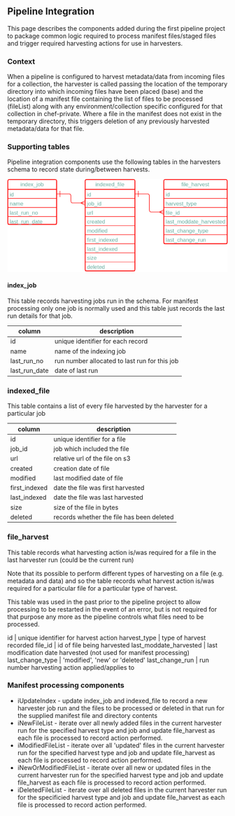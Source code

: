 ## Pipeline Integration

This page describes the components added during the first pipeline project to package common logic required to process 
manifest files/staged files and trigger required harvesting actions for use in harvesters.

### Context

When a pipeline is configured to harvest metadata/data from incoming files for a collection, the harvester is called
passing the location of the temporary directory into which incoming files have been placed (base) and 
the location of a manifest file containing the list of files to be processed (fileList) along with any 
environment/collection specific configured for that collection in chef-private. Where a file in the manifest does 
not exist in the temporary directory, this triggers deletion of any previously harvested metadata/data for that file.

### Supporting tables

Pipeline integration components use the following tables in the harvesters schema to record state during/between 
harvests.

![Supporting tables](mf_tables.png)

#### index_job

This table records harvesting jobs run in the schema.  For manifest processing only one job is normally used and this table 
just records the last run details for that job.

column | description
--- | --- 
id | unique identifier for each record 
name | name of the indexing job
last_run_no | run number allocated to last run for this job
last_run_date | date of last run

### indexed_file

This table contains a list of every file harvested by the harvester for a particular job

column | description
--- | ---
id | unique identifier for a file
job_id | job which included the file
url | relative url of the file on s3
created | creation date of file
modified | last modified date of file 
first_indexed | date the file was first harvested
last_indexed | date the file was last harvested
size | size of the file in bytes
deleted | records whether the file has been deleted

### file_harvest

This table records what harvesting action is/was required for a file in the last harvester run (could be the current run)

Note that its possible to perform different types of harvesting on a file (e.g. metadata and data) and so the table records what 
harvest action is/was required for a particular file for a particular type of harvest.

This table was used in the past prior to the pipeline project to allow processing to be restarted in the event of an error,
but is not required for that purpose any more as the pipeline controls what files need to be processed.

id | unique identifier for harvest action
harvest_type | type of harvest recorded
file_id | id of file being harvested
last_moddate_harvested | last modification date harvested (not used for manifest processing)
last_change_type | 'modified', 'new' or 'deleted'
last_change_run | run number harvesting action applied/applies to

### Manifest processing components

* iUpdateIndex - update index_job and indexed_file to record a new harvester job run and
  the files to be processed or deleted in that run for the supplied manifest file and directory contents 
* iNewFileList - iterate over all newly added files in the current harvester run for the specified harvest type and job
   and update file_harvest as each file is processed to record action performed.
* iModifiedFileList - iterate over all 'updated' files in the current harvester run for the specified harvest type and job
   and update file_harvest  as each file is processed to record action performed.
* iNewOrModifiedFileList - iterate over all new or updated files in the current harvester run for the specified harvest type and job
  and update file_harvest  as each file is processed to record action performed.
* iDeletedFileList - iterate over all deleted files in the current harvester run for the specificied harvest type and job
  and update file_harvest  as each file is processed to record action performed.

